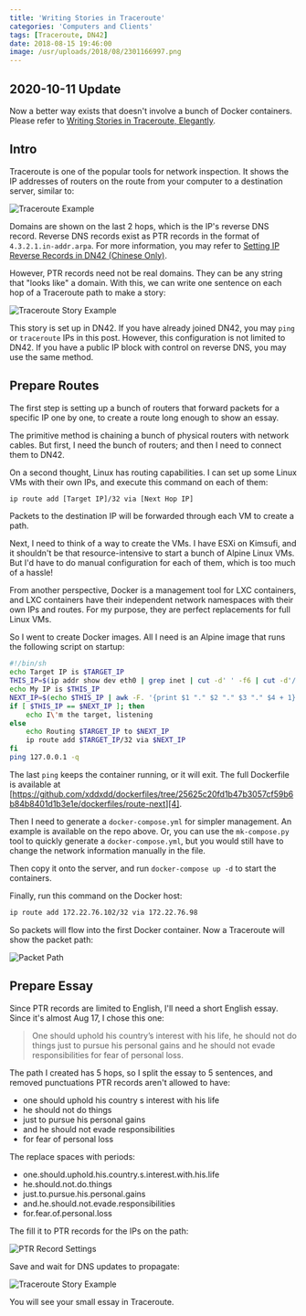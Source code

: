 ```yaml
---
title: 'Writing Stories in Traceroute'
categories: 'Computers and Clients'
tags: [Traceroute, DN42]
date: 2018-08-15 19:46:00
image: /usr/uploads/2018/08/2301166997.png
---
```


## 2020-10-11 Update

Now a better way exists that doesn't involve a bunch of Docker containers.
Please refer to
[Writing Stories in Traceroute, Elegantly](/en/article/creations/traceroute-chain.lantian).

## Intro

Traceroute is one of the popular tools for network inspection. It shows the IP
addresses of routers on the route from your computer to a destination server,
similar to:

![Traceroute Example][1]

Domains are shown on the last 2 hops, which is the IP's reverse DNS record.
Reverse DNS records exist as PTR records in the format of
`4.3.2.1.in-addr.arpa`. For more information, you may refer to
[Setting IP Reverse Records in DN42 (Chinese Only)](/article/modify-website/dn42-ip-reverse-record.lantian).

However, PTR records need not be real domains. They can be any string that
"looks like" a domain. With this, we can write one sentence on each hop of a
Traceroute path to make a story:

![Traceroute Story Example][3]

This story is set up in DN42. If you have already joined DN42, you may `ping` or
`traceroute` IPs in this post. However, this configuration is not limited to
DN42. If you have a public IP block with control on reverse DNS, you may use the
same method.

## Prepare Routes

The first step is setting up a bunch of routers that forward packets for a
specific IP one by one, to create a route long enough to show an essay.

The primitive method is chaining a bunch of physical routers with network
cables. But first, I need the bunch of routers; and then I need to connect them
to DN42.

On a second thought, Linux has routing capabilities. I can set up some Linux VMs
with their own IPs, and execute this command on each of them:

```bash
ip route add [Target IP]/32 via [Next Hop IP]
```

Packets to the destination IP will be forwarded through each VM to create a
path.

Next, I need to think of a way to create the VMs. I have ESXi on Kimsufi, and it
shouldn't be that resource-intensive to start a bunch of Alpine Linux VMs. But
I'd have to do manual configuration for each of them, which is too much of a
hassle!

From another perspective, Docker is a management tool for LXC containers, and
LXC containers have their independent network namespaces with their own IPs and
routes. For my purpose, they are perfect replacements for full Linux VMs.

So I went to create Docker images. All I need is an Alpine image that runs the
following script on startup:

```bash
#!/bin/sh
echo Target IP is $TARGET_IP
THIS_IP=$(ip addr show dev eth0 | grep inet | cut -d' ' -f6 | cut -d'/' -f1)
echo My IP is $THIS_IP
NEXT_IP=$(echo $THIS_IP | awk -F. '{print $1 "." $2 "." $3 "." $4 + 1}')
if [ $THIS_IP == $NEXT_IP ]; then
    echo I\'m the target, listening
else
    echo Routing $TARGET_IP to $NEXT_IP
    ip route add $TARGET_IP/32 via $NEXT_IP
fi
ping 127.0.0.1 -q
```

The last `ping` keeps the container running, or it will exit. The full
Dockerfile is available at
[https://github.com/xddxdd/dockerfiles/tree/25625c20fd1b47b3057cf59b6b84b8401d1b3e1e/dockerfiles/route-next][4].

Then I need to generate a `docker-compose.yml` for simpler management. An
example is available on the repo above. Or, you can use the `mk-compose.py` tool
to quickly generate a `docker-compose.yml`, but you would still have to change
the network information manually in the file.

Then copy it onto the server, and run `docker-compose up -d` to start the
containers.

Finally, run this command on the Docker host:

```bash
ip route add 172.22.76.102/32 via 172.22.76.98
```

So packets will flow into the first Docker container. Now a Traceroute will show
the packet path:

![Packet Path][5]

## Prepare Essay

Since PTR records are limited to English, I'll need a short English essay. Since
it's almost Aug 17, I chose this one:

> One should uphold his country’s interest with his life, he should not do
> things just to pursue his personal gains and he should not evade
> responsibilities for fear of personal loss.

The path I created has 5 hops, so I split the essay to 5 sentences, and removed
punctuations PTR records aren't allowed to have:

- one should uphold his country s interest with his life
- he should not do things
- just to pursue his personal gains
- and he should not evade responsibilities
- for fear of personal loss

The replace spaces with periods:

- one.should.uphold.his.country.s.interest.with.his.life
- he.should.not.do.things
- just.to.pursue.his.personal.gains
- and.he.should.not.evade.responsibilities
- for.fear.of.personal.loss

The fill it to PTR records for the IPs on the path:

![PTR Record Settings][6]

Save and wait for DNS updates to propagate:

![Traceroute Story Example][3]

You will see your small essay in Traceroute.

[1]: /usr/uploads/2018/08/2301166997.png
[2]: /article/modify-website/dn42-ip-reverse-record.lantian
[3]: /usr/uploads/2018/08/1311499371.png
[4]:
  https://github.com/xddxdd/dockerfiles/tree/25625c20fd1b47b3057cf59b6b84b8401d1b3e1e/dockerfiles/route-next
[5]: /usr/uploads/2018/08/846969415.png
[6]: /usr/uploads/2018/08/921227701.png
